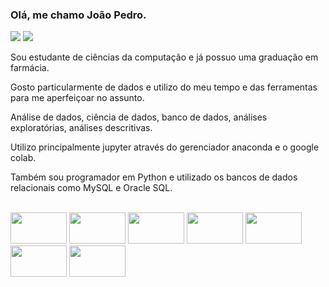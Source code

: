 ### Olá, me chamo João Pedro.
<a href="https://www.linkedin.com/in/joao-pedro-malakovski-wiliczinski/" target="_blank"> <img src ="https://img.shields.io/badge/LinkedIn-0077B5?style=for-the-badge&logo=linkedin&logoColor=white" target="_blank"><a/> <a href="mailto:joaopedro.malakwilic@gmail.com" target="_blank"> <img src ="https://img.shields.io/badge/Gmail-D14836?style=for-the-badge&logo=gmail&logoColor=white" target="_blank"><a/>

  
<div>
  
  Sou estudante de ciências da computação e já possuo uma graduação em farmácia. 
  
  Gosto particularmente de dados e utilizo do meu tempo e das ferramentas para me aperfeiçoar no assunto.
  
  Análise de dados, ciência de dados, banco de dados, análises exploratórias, análises descritivas.
  
  Utilizo principalmente jupyter através do gerenciador anaconda e o google colab.
  
  Também sou programador em Python e utilizado os bancos de dados relacionais como MySQL e Oracle SQL.
</div>
 
  
<div style="display: inline_block"><br>  
  <img aling='center' height="50" width="90" img src="https://cdn.jsdelivr.net/gh/devicons/devicon/icons/anaconda/anaconda-original-wordmark.svg" />
  <img aling='center' height="50" width="90" img src="https://cdn.jsdelivr.net/gh/devicons/devicon/icons/jupyter/jupyter-original-wordmark.svg" />
  <img aling='center' height="50" width="90" img src="https://cdn.jsdelivr.net/gh/devicons/devicon/icons/python/python-original-wordmark.svg" />
  <img aling='center' height="50" width="90" img src="https://cdn.jsdelivr.net/gh/devicons/devicon/icons/pandas/pandas-original-wordmark.svg" />
  <img aling='center' height="50" width="90" img src="https://cdn.jsdelivr.net/gh/devicons/devicon/icons/numpy/numpy-original-wordmark.svg" />
  <img aling='center' height="50" width="90" img src="https://cdn.jsdelivr.net/gh/devicons/devicon/icons/mysql/mysql-original-wordmark.svg" />
  <img aling='center' height="50" width="90" img src="https://cdn.jsdelivr.net/gh/devicons/devicon/icons/git/git-original-wordmark.svg" />
</div>
